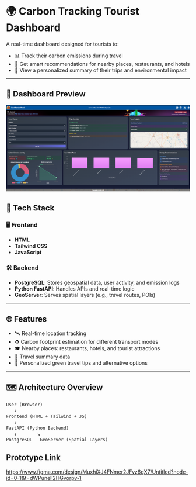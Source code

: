 # 🌍 Carbon Tracking Tourist Dashboard

A real-time dashboard designed for tourists to:

- 📊 Track their carbon emissions during travel
- 🧭 Get smart recommendations for nearby places, restaurants, and hotels
- 🧾 View a personalized summary of their trips and environmental impact

---
## 📸 Dashboard Preview

![Dashboard Screenshot](image.png)

## 🧰 Tech Stack

### 🖥️ Frontend
- **HTML**
- **Tailwind CSS**
- **JavaScript**

### 🛠️ Backend
- **PostgreSQL**: Stores geospatial data, user activity, and emission logs
- **Python FastAPI**: Handles APIs and real-time logic
- **GeoServer**: Serves spatial layers (e.g., travel routes, POIs)

---

## 🌐 Features

- 🛰️ Real-time location tracking
- ♻️ Carbon footprint estimation for different transport modes
- 🍽️ Nearby places: restaurants, hotels, and tourist attractions
- 📅  Travel summary data
- 🌱 Personalized green travel tips and alternative options

---

## 🗺️ Architecture Overview

```plaintext
User (Browser)
   ↓
Frontend (HTML + Tailwind + JS)
   ↓
FastAPI (Python Backend)
   ↓        ↘
PostgreSQL   GeoServer (Spatial Layers)
```
## Prototype Link
https://www.figma.com/design/MuxhiXJ4FNmer2JFvz6gX7/Untitled?node-id=0-1&t=dWPunell2HGvorpv-1





